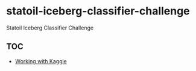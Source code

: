 # statoil-iceberg-classifier-challenge
Statoil Iceberg Classifier Challenge

## TOC
- [Working with Kaggle](https://github.com/floydwch/kaggle-cli)
